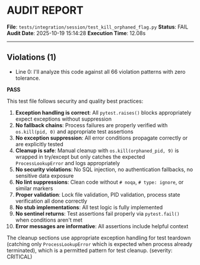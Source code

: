 # AUDIT REPORT

**File**: `tests/integration/session/test_kill_orphaned_flag.py`
**Status**: FAIL
**Audit Date**: 2025-10-19 15:14:28
**Execution Time**: 12.08s

---

## Violations (1)

- Line 0: I'll analyze this code against all 66 violation patterns with zero tolerance.

**PASS**

This test file follows security and quality best practices:

1. **Exception handling is correct**: All `pytest.raises()` blocks appropriately expect exceptions without suppression
2. **No fallback chains**: Process failures are properly verified with `os.kill(pid, 0)` and appropriate test assertions
3. **No exception suppression**: All error conditions propagate correctly or are explicitly tested
4. **Cleanup is safe**: Manual cleanup with `os.kill(orphaned_pid, 9)` is wrapped in try/except but only catches the expected `ProcessLookupError` and logs appropriately
5. **No security violations**: No SQL injection, no authentication fallbacks, no sensitive data exposure
6. **No lint suppressions**: Clean code without `# noqa`, `# type: ignore`, or similar markers
7. **Proper validation**: Lock file validation, PID validation, process state verification all done correctly
8. **No stub implementations**: All test logic is fully implemented
9. **No sentinel returns**: Test assertions fail properly via `pytest.fail()` when conditions aren't met
10. **Error messages are informative**: All assertions include helpful context

The cleanup sections use appropriate exception handling for test teardown (catching only `ProcessLookupError` which is expected when process already terminated), which is a permitted pattern for test cleanup.
 (severity: CRITICAL)
